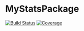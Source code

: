 # MyStatsPackage

[![Build Status](https://github.com/RipZyzz2011/MyStatsPackage.jl/actions/workflows/CI.yml/badge.svg?branch=master)](https://github.com/RipZyzz2011/MyStatsPackage.jl/actions/workflows/CI.yml?query=branch%3Amaster)
[![Coverage](https://codecov.io/gh/RipZyzz2011/MyStatsPackage.jl/branch/master/graph/badge.svg)](https://codecov.io/gh/RipZyzz2011/MyStatsPackage.jl)
